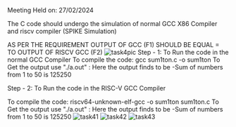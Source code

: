Meeting Held on: 27/02/2024

The C code should undergo the simulation of normal GCC X86 Compiler and riscv compiler (SPIKE Simulation)

AS PER THE REQUIREMENT OUTPUT OF GCC (F1) SHOULD BE EQUAL = TO OUTPUT OF RISCV GCC (F2)
![task4pic](https://github.com/maraputivishnusai/maraputivishnusai/assets/160378830/8142e2a1-f477-42ff-ade5-565dbe74cd7c)
Step - 1: To Run the code in the normal GCC Compiler To compile the code: gcc sum1ton.c -o sum1ton To Get the output use "./a.out" : Here the output finds to be -Sum of numbers from 1 to 50 is 125250

Step - 2: To Run the code in the RISC-V GCC Compiler

To compile the code: riscv64-unknown-elf-gcc -o sum1ton sum1ton.c To Get the output use "./a.out" : Here the output finds to be -Sum of numbers from 1 to 50 is 125250
![task41](https://github.com/maraputivishnusai/maraputivishnusai/assets/160378830/c07c3f16-9426-4e3e-99d1-b7a4467cd7ef)
![task42](https://github.com/maraputivishnusai/maraputivishnusai/assets/160378830/c0474848-c340-40f9-84e7-1be38e00fc68)
![task43](https://github.com/maraputivishnusai/maraputivishnusai/assets/160378830/7486f8dc-ced3-4bc7-a76e-41cbbae16017)
